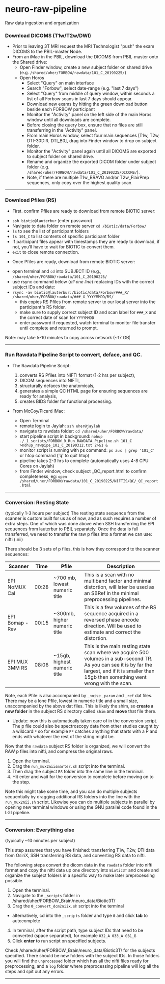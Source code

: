 # neuro-raw-pipeline
Raw data ingestion and organization

### Download DICOMS (T1w/T2w/DWI)

- Prior to leaving 3T MRI request the MRI Technologist "push" the exam DICOMS to the PBIL-master Node. 
- From an iMac in the PBIL, download the DICOMS from PBIL-master onto the Shared drive:
  * Open Finder window, create a new subject folder on shared drive (e.g. `/shared/uher/FORBOW/rawdata/101_C_20190225/`)
  * Open Horos
    - Select "Query" on main interface
    - Search "Forbow", select date-range (e.g. "last 7 days")
    - Select "Query" from middle of query window, within seconds a list of all Forbow scans in last 7 days should appear.
    - Download new exams by hitting the green download button beside each FORBOW participant
    - Monitor the "Activity" panel on the left side of the main Horos window until all downloads are complete.
    - Before closing the query box, ensure that no files are still transferring in the "Activity" panel. 
    - From main Horos window, select four main sequences [T1w, T2w, DTI-30DIR, DTI_B0], drag into Finder window to drop on subject folder.
    - Monitor the "Activity" panel again until all DICOMS are exported to subject folder on shared drive.
    - Rename and organize the exported DICOM folder under subject folder (e.g. `/shared/uher/FORBOW/rawdata/101_C_20190225/DICOMS/`).
    - Note, if there are multiple T1w_BRAVO and/or T2w_FlairPrep sequences, only copy over the highest quality scan.

---

### Download Pfiles (RS)

- First. confirm Pfiles are ready to download from remote BIOTIC server: 
* `ssh biotic@lauterbur` (enter password)
* Navigate to data folder on remote server `cd /biotic/data/Forbow/`
* `ls` to see the list of participant folders
* `ls 101_C` to list contents of specific participant folder
* If participant files appear with timestamps they are ready to download, if not, you'll have to wait for BIOTIC to convert them. 
* `exit` to close remote connection.


- Once Pfiles are ready, download from remote BIOTIC server:
* open terminal and `cd` into SUBJECT ID (e.g., `/shared/uher/FORBOW/rawdata/101_C_20190225/`
* use rsync command below (*all one line*) replacing IDs with the correct subject IDs and date:
* `rsync -av biotic@lauterbur:/biotic/data/Forbow/###_X/ /shared/uher/FORBOW/rawdata/###_X_YYYYMMDD/RS/`
  * this copies RS Pfiles from remote server to our local server into the participant's RS folder.
  * make sure to supply correct subject ID and scan label for `###_X` and the correct date of scan for `YYYYMMDD`
  * enter password if requested, watch terminal to monitor file transfer until complete and returned to prompt.

Note: may take 5-10 minutes to copy across network (~17 GB)


---


### Run Rawdata Pipeline Script to convert, deface, and QC.

- The Rawdata Pipeline Script:
  1. converts RS Pfiles into NIFTI format (1-2 hrs per subject),
  2. DICOM sequences into NIFTI,
  3. structurally defaces the anatomicals,
  4. generates a simple QC HTML page for ensuring sequences are ready for analysis, 
  5. creates BIDS folder for functional processing.

- From McCoy/Picard iMac:
  * Open Terminal
  * remote login to Jaylah: `ssh uher@jaylah`
  * navigate to rawdata folder: `cd /shared/uher/FORBOW/rawdata/`
  * start pipeline script in background: `nohup ./_1_scripts/FORBOW_0_Run_RAWDATA_Pipeline.sh 101_C  >nohup_rawpipe_101_C_20190312.txt 2>&1 &`
  * monitor script is running with ps command: `ps aux | grep '101_C'` or htop command ('q' to quit htop)
  * pipeline takes 2-3 hrs to complete (automatically uses 4-8 CPU Cores on Jaylah)
  * from Finder window, check subject _QC_report.html to confirm completeness, eg: `open /shared/uher/FORBOW/rawdata/101_C_20190225/NIFTIS/QC/_QC_report.html`

---

### Conversion: Resting State
(typically 1-3 hours per subject)
The resting state sequence from the scanner is custom built for us as of now, and as such requires a number of extra steps. One of which was done above when SSH transferring the EPI sequences from lauterbur to PBIL separately. Once the data is full transferred, we need to transfer the raw p files into a format we can use: nifti (.nii)

There should be 3 sets of p files, this is how they correspond to the scanner sequences:


Scanner     			    | 	Time   | Pfile | Description
--- 	 				      	| 	---    | ---    | ---
EPI NoMUX Cal		     	|	00:28    | ~700 mb, lowest numeric title    |   This is a scan with no multiband factor and minimal distortion, will later be used as an SBRef in the minimal preprocessing pipelines.
EPI Bomap - Rev		    |	00:15    | ~300mb, higher numeric title   | This is a few volumes of the RS sequence acquired in a reversed phase encode direction. Will be used to estimate and correct the distortion.
EPI MUX 3MM RS		    |	08:06   | ~15gb, highest numeric title    | This is the main resting state scan where we acquire 500 volumes in a sub-second TR. As you can see it is by far the largest, and if it is smaller than 15gb then something went wrong with the scan.


Note, each Pfile is also accompanied by `_noise` `_param` and `_ref` dat files. There may be a lone Pfile, lowest in numeric title and a small size, unaccompanied by the above dat files. This is likely the shim, so **create a new folder** in the subject RS directory called `shim` and **move** that file there.
  * Update: now this is automatically taken care of in the conversion script. The p file could also be spectroscopy data from other studies caught by a wildcard `*` so for example `P*` catches anything that starts with a P and ends with whatever the rest of the string might be.


Now that the `rawdata` subject RS folder is organized, we will convert the RAW p files into nifti, and compress the original raws.

1. Open the terminal.
2. Drag the `run_mux2niismarter.sh` script into the terminal.
3. Then drag the subject `RS` folder into the same line in the terminal.
4. Hit enter and wait for the conversion to complete before moving on to the step.

Note this might take some time, and you can do multiple subjects sequentially by dragging additional RS folders into the line with the `run_mux2nii.sh` script. Likewise you can do multiple subjects in parallel by opening new terminal windows or using the GNU parallel code found in the LGI pipeline.

---

### Conversion: Everything else
(typically ~10 minutes per subject)

This step assumes that you have finished: transferring T1w, T2w, DTI data from OsiriX, SSH transferring RS data, and converting RS data to nifti.

The following steps convert the dicom data in the `rawdata` folder into nifti format and copy the nifti data up one directory into `Biotic3T` and create and organize the subject folders in a specific way to make later preprocessing possible.

1. Open the terminal.
2. Navigate to the `_scripts` folder in /shared/uher/FORBOW_Brain/neuro_data/Biotic3T/
3. Drag the `0_convert_dcm2niix.sh` script into the terminal
  * alternatively, cd into the `_scripts` folder and type `0` and click **tab** to autocomplete
4. In terminal, after the script path, type subject IDs that need to be converted (space separated), for example `032_A 033_A 031_B`
5. Click **enter** to run script on specified subjects.

Check /shared/uher/FORBOW_Brain/neuro_data/Biotic3T/ for the subjects specified. There should be new folders with the subject IDs. In those folders you will find the `unprocessed` folder which has all the nifti files ready for preprocessing, and a `log` folder where preprocessing pipeline will log all the steps and spit out any errors.

---
